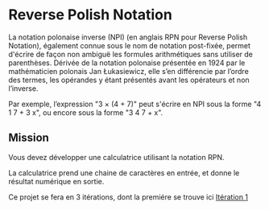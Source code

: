 
# Reverse Polish Notation

La notation polonaise inverse (NPI) (en anglais RPN pour Reverse Polish Notation), également connue sous le nom de notation post-fixée, permet d'écrire de façon non ambiguë les formules arithmétiques sans utiliser de parenthèses.
Dérivée de la notation polonaise présentée en 1924 par le mathématicien polonais Jan Łukasiewicz, elle s’en différencie par l’ordre des termes, les opérandes y étant présentés avant les opérateurs et non l’inverse.

Par exemple, l’expression "3 × (4 + 7)" peut s'écrire en NPI sous la forme "4 1 7 + 3 x", ou encore sous la forme "3 4 7 + x".


## Mission

Vous devez développer une calculatrice utilisant la notation RPN.

La calculatrice prend une chaine de caractères en entrée, et donne le résultat numérique en sortie.


Ce projet se fera en 3 itérations, dont la premiére se trouve ici <a href="/katas/rpn/iteration01.html">Itération 1</a> <br>

